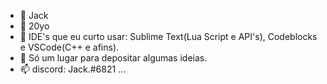- 👋 Jack
- 👀 20yo
- 💞️ IDE's que eu curto usar: Sublime Text(Lua Script e API's), Codeblocks e VSCode(C++ e afins).
- 🌱 Só um lugar para depositar algumas ideias.
- 📫 discord: Jack.#6821 ...

<!---
jackzeraaaa/jackzeraaaa is a ✨ special ✨ repository because its `README.md` (this file) appears on your GitHub profile.
You can click the Preview link to take a look at your changes.
--->
